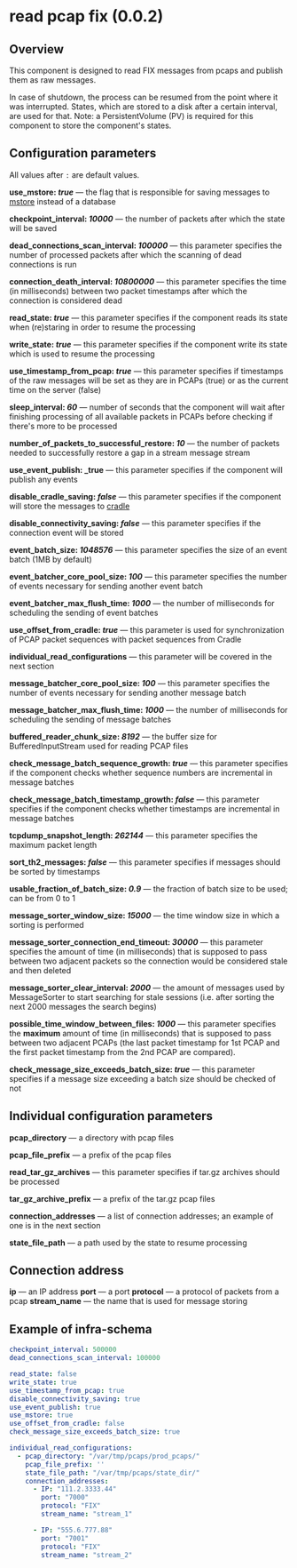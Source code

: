 # read pcap fix (0.0.2)

## Overview

This component is designed to read FIX messages from pcaps and publish them as raw messages.

In case of shutdown, the process can be resumed from the point where it was interrupted.
States, which are stored to a disk after a certain interval, are used for that.
Note: a PersistentVolume (PV) is required for this component to store the component's states.

## Configuration parameters

All values after `:` are default values.

**use_mstore: _true_** — the flag that is responsible for saving messages to 
[mstore](https://github.com/th2-net/th2-mstore) instead of a database

**checkpoint_interval: _10000_** — the number of packets after which the state will be saved

**dead_connections_scan_interval: _100000_** — this parameter specifies the number of processed packets after which the 
scanning of dead connections is run

**connection_death_interval: _10800000_** — this parameter specifies the time (in milliseconds) between two packet
timestamps after which the connection is considered dead

**read_state: _true_** — this parameter specifies if the component reads its state when (re)staring in order to 
resume the processing

**write_state: _true_** — this parameter specifies if the component write its state which is used 
to resume the processing

**use_timestamp_from_pcap: _true_** — this parameter specifies if timestamps of the raw messages will be set 
as they are in PCAPs (true) or as the current time on the server (false)

**sleep_interval: _60_** — number of seconds that the component will wait after finishing processing of all 
available packets in PCAPs before
checking if there's more to be processed

**number_of_packets_to_successful_restore: _10_** — the number of packets needed to successfully restore a gap 
in a stream message stream

**use_event_publish: _true** — this parameter specifies if the component will publish any events

**disable_cradle_saving: _false_** — this parameter specifies if the component will store the messages to 
[cradle](https://github.com/th2-net/cradleapi)

**disable_connectivity_saving: _false_** — this parameter specifies if the connection event will be stored

**event_batch_size: _1048576_** — this parameter specifies the size of an event batch (1MB by default)

**event_batcher_core_pool_size: _100_** —  this parameter specifies the number of events necessary for sending another 
event batch

**event_batcher_max_flush_time: _1000_** — the number of milliseconds for scheduling the sending of event batches

**use_offset_from_cradle: _true_** — this parameter is used for synchronization of PCAP packet sequences with
packet sequences from Cradle

**individual_read_configurations** — this parameter will be covered in the next section

**message_batcher_core_pool_size: _100_** — this parameter specifies the number of events necessary for sending another
message batch

**message_batcher_max_flush_time: _1000_** — the number of milliseconds for scheduling the sending of message batches

**buffered_reader_chunk_size: _8192_** — the buffer size for BufferedInputStream used for reading PCAP files

**check_message_batch_sequence_growth: _true_** — this parameter specifies if the component checks whether 
sequence numbers are incremental in message batches

**check_message_batch_timestamp_growth: _false_** — this parameter specifies if the component checks whether
timestamps are incremental in message batches 

**tcpdump_snapshot_length: _262144_** — this parameter specifies the maximum packet length

**sort_th2_messages: _false_** — this parameter specifies if messages should be sorted by timestamps

**usable_fraction_of_batch_size: _0.9_** — the fraction of batch size to be used; can be from 0 to 1

**message_sorter_window_size: _15000_** — the time window size in which a sorting is performed

**message_sorter_connection_end_timeout: _30000_** — this parameter specifies the amount of time (in milliseconds)
that is supposed to pass between two adjacent packets so the connection would be considered stale and then deleted

**message_sorter_clear_interval: _2000_** — the amount of messages used by MessageSorter to start searching for
stale sessions (i.e. after sorting the next 2000 messages the search begins)

**possible_time_window_between_files: _1000_** — this parameter specifies the **maximum** amount of time (in milliseconds)
that is supposed to pass between two adjacent PCAPs 
(the last packet timestamp for 1st PCAP and the first packet timestamp from the 2nd PCAP are compared).

**check_message_size_exceeds_batch_size: _true_** — this parameter specifies if a message size exceeding a batch size 
should be checked of not


## Individual configuration parameters

**pcap_directory** — a directory with pcap files

**pcap_file_prefix** — a prefix of the pcap files

**read_tar_gz_archives** — this parameter specifies if tar.gz archives should be processed

**tar_gz_archive_prefix** — a prefix of the tar.gz pcap files

**connection_addresses** — a list of connection addresses; an example of one is in the next section

**state_file_path** — a path used by the state to resume processing

## Connection address

**ip** — an IP address
**port** — a port
**protocol** — a protocol of packets from a pcap
**stream_name** — the name that is used for message storing

## Example of infra-schema

```yaml
checkpoint_interval: 500000
dead_connections_scan_interval: 100000

read_state: false
write_state: true
use_timestamp_from_pcap: true
disable_connectivity_saving: true
use_event_publish: true
use_mstore: true
use_offset_from_cradle: false
check_message_size_exceeds_batch_size: true

individual_read_configurations:
  - pcap_directory: "/var/tmp/pcaps/prod_pcaps/"
    pcap_file_prefix: ''
    state_file_path: "/var/tmp/pcaps/state_dir/"
    connection_addresses:
      - IP: "111.2.3333.44"
        port: "7000"
        protocol: "FIX"
        stream_name: "stream_1"

      - IP: "555.6.777.88"
        port: "7001"
        protocol: "FIX"
        stream_name: "stream_2"
```